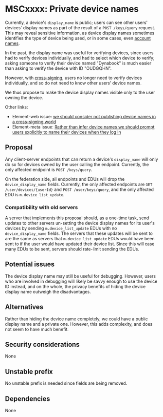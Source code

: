 # MSCxxxx: Private device names

Currently, a device's `display_name` is public; users can see other users'
devices' display names as part of the result of a `POST /keys/query` request.
This may reveal sensitive information, as device display names sometimes
identifies the type of device being used, or in some cases, even
[account names](https://github.com/vector-im/element-web/issues/2986).

In the past, the display name was useful for verifying devices, since users had
to verify devices individually, and had to select which device to verify;
asking someone to verify their device named "Dynabook" is much easier than
asking to verify the device with ID "OUDGQHN".

However, with
[cross-signing](https://github.com/matrix-org/matrix-spec-proposals/pull/1756),
users no longer need to verify devices individually, and so do not need to know
other users' device names.

We thus propose to make the device display names visible only to the user
owning the device.

Other links:

- Element-web issue: [we should consider not publishing device names in a
  cross-signing world](https://github.com/vector-im/element-web/issues/10153)
- Element-meta issue: [Rather than infer device names we should prompt users
  explicitly to name their devices when they log in](https://github.com/vector-im/element-meta/issues/382)

## Proposal

Any client-server endpoints that can return a device's `display_name` will only
do so for devices owned by the user calling the endpoint.  Currently, the only
affected endpoint is `POST /keys/query`.

On the federation side, all endpoints and EDUs will drop the
`device_display_name` fields.  Currently, the only affected endpoints are `GET
/user/devices/{userId}` and `POST /user/keys/query`, and the only affected EDU
is `m.device_list_update`.

### Compatibility with old servers

A server that implements this proposal should, as a one-time task, send updates
to other servers un-setting the device display names for its user's devices by
sending `m.device_list_update` EDUs with no `device_display_name` fields.  The
servers that these updates will be sent to are the same as servers that
`m.device_list_update` EDUs would have been sent to if the user would have
updated their device list.  Since this will case many EDUs to be sent, servers
should rate-limit sending the EDUs.

## Potential issues

The device display name may still be useful for debugging.  However, users who
are involved in debugging will likely be savvy enough to use the device ID
instead, and on the whole, the privacy benefits of hiding the device display
name outweigh the disadvantages.

## Alternatives

Rather than hiding the device name completely, we could have a public display
name and a private one.  However, this adds complexity, and does not seem to
have much benefit.

## Security considerations

None

## Unstable prefix

No unstable prefix is needed since fields are being removed.

## Dependencies

None
